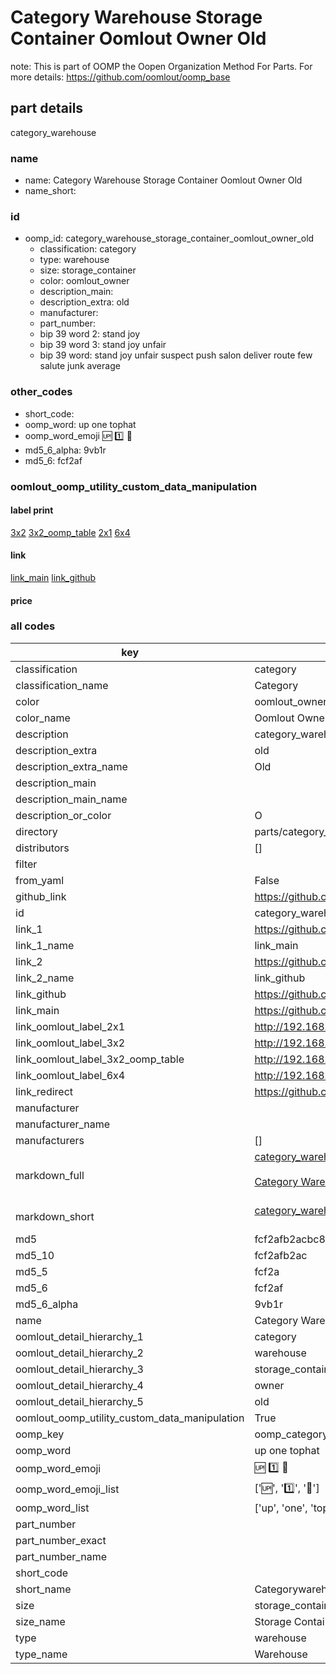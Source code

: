 # Category Warehouse Storage Container Oomlout Owner Old  

note: This is part of OOMP the Oopen Organization Method For Parts. For more details: https://github.com/oomlout/oomp_base

##  part details
  



category_warehouse



### name
* name: Category Warehouse Storage Container Oomlout Owner Old
* name_short: 
### id
* oomp_id: category_warehouse_storage_container_oomlout_owner_old
  * classification: category
  * type: warehouse
  * size: storage_container
  * color: oomlout_owner
  * description_main: 
  * description_extra: old
  * manufacturer: 
  * part_number: 
  * bip 39 word 2: stand joy
  * bip 39 word 3: stand joy unfair
  * bip 39 word: stand joy unfair suspect push salon deliver route few salute junk average

### other_codes
* short_code: 
* oomp_word: up one tophat
* oomp_word_emoji :up: :one: :tophat:
* md5_6_alpha: 9vb1r
* md5_6: fcf2af






### oomlout_oomp_utility_custom_data_manipulation
#### label print
[3x2](http://192.168.1.245:1112/?label=oomp%209vb1r)
[3x2_oomp_table](http://192.168.1.108:1112/?label=oomp%209vb1r)
[2x1](http://192.168.1.242:1112/?label=oomp%209vb1r)
[6x4](http://192.168.1.55:1112/?label=oomp%209vb1r)    

#### link

[link_main](https://github.com/oomlout/oomlout_oomp_version_1_messy/tree/main/parts/category_warehouse_storage_container_oomlout_owner_old) [link_github](https://github.com/oomlout/oomlout_oomp_version_1_messy/tree/main/parts/category_warehouse_storage_container_oomlout_owner_old)                             

#### price







### all codes 
| key | value |  
| --- | --- |  
| classification | category |  
| classification_name | Category |  
| color | oomlout_owner |  
| color_name | Oomlout Owner |  
| description | category_warehouse |  
| description_extra | old |  
| description_extra_name | Old |  
| description_main |  |  
| description_main_name |  |  
| description_or_color | O  |  
| directory | parts/category_warehouse_storage_container_oomlout_owner_old |  
| distributors | [] |  
| filter |  |  
| from_yaml | False |  
| github_link | https://github.com/oomlout/oomlout_oomp_part_src/tree/main/parts/category_warehouse_storage_container_oomlout_owner_old |  
| id | category_warehouse_storage_container_oomlout_owner_old |  
| link_1 | https://github.com/oomlout/oomlout_oomp_version_1_messy/tree/main/parts/category_warehouse_storage_container_oomlout_owner_old |  
| link_1_name | link_main |  
| link_2 | https://github.com/oomlout/oomlout_oomp_version_1_messy/tree/main/parts/category_warehouse_storage_container_oomlout_owner_old |  
| link_2_name | link_github |  
| link_github | https://github.com/oomlout/oomlout_oomp_version_1_messy/tree/main/parts/category_warehouse_storage_container_oomlout_owner_old |  
| link_main | https://github.com/oomlout/oomlout_oomp_version_1_messy/tree/main/parts/category_warehouse_storage_container_oomlout_owner_old |  
| link_oomlout_label_2x1 | http://192.168.1.242:1112/?label=oomp%209vb1r |  
| link_oomlout_label_3x2 | http://192.168.1.245:1112/?label=oomp%209vb1r |  
| link_oomlout_label_3x2_oomp_table | http://192.168.1.108:1112/?label=oomp%209vb1r |  
| link_oomlout_label_6x4 | http://192.168.1.55:1112/?label=oomp%209vb1r |  
| link_redirect | https://github.com/oomlout/oomlout_oomp_version_1_messy/tree/main/parts/category_warehouse_storage_container_oomlout_owner_old |  
| manufacturer |  |  
| manufacturer_name |  |  
| manufacturers | [] |  
| markdown_full | [category_warehouse_storage_container_oomlout_owner_old](none)<br>[](none)<br>[Category Warehouse Storage Container Oomlout Owner Old](none)<br><br> |  
| markdown_short | [category_warehouse_storage_container_oomlout_owner_old](none)<br><br> |  
| md5 | fcf2afb2acbc8742fa575dadda1e26a4 |  
| md5_10 | fcf2afb2ac |  
| md5_5 | fcf2a |  
| md5_6 | fcf2af |  
| md5_6_alpha | 9vb1r |  
| name | Category Warehouse Storage Container Oomlout Owner Old |  
| oomlout_detail_hierarchy_1 | category |  
| oomlout_detail_hierarchy_2 | warehouse |  
| oomlout_detail_hierarchy_3 | storage_container |  
| oomlout_detail_hierarchy_4 | owner |  
| oomlout_detail_hierarchy_5 | old |  
| oomlout_oomp_utility_custom_data_manipulation | True |  
| oomp_key | oomp_category_warehouse_storage_container_oomlout_owner_old |  
| oomp_word | up one tophat |  
| oomp_word_emoji | :up: :one: :tophat: |  
| oomp_word_emoji_list | [':up:', ':one:', ':tophat:'] |  
| oomp_word_list | ['up', 'one', 'tophat'] |  
| part_number |  |  
| part_number_exact |  |  
| part_number_name |  |  
| short_code |  |  
| short_name | Categorywarehouse |  
| size | storage_container |  
| size_name | Storage Container |  
| type | warehouse |  
| type_name | Warehouse |  
